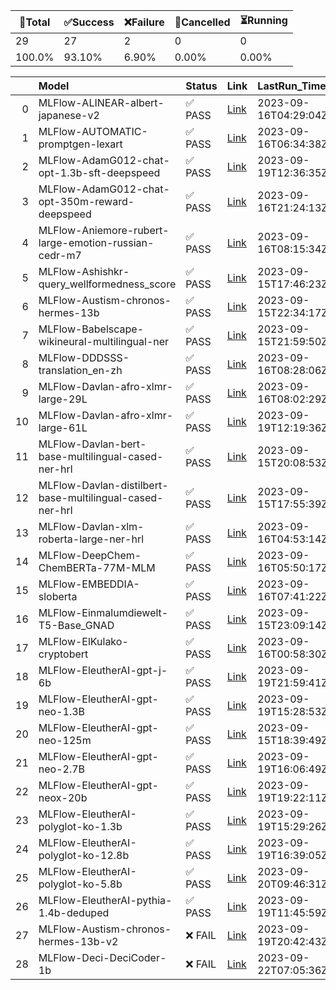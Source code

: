 🚀Total|✅Success|❌Failure|🚫Cancelled|⏳Running|
-----|-------|-------|-------|-------|
29|27|2|0|0|
100.0%|93.10%|6.90%|0.00%|0.00%|

|    | Model                                                    | Status   | Link                                                                            | LastRun_Timestamp    |
|---:|:---------------------------------------------------------|:---------|:--------------------------------------------------------------------------------|:---------------------|
|  0 | MLFlow-ALINEAR-albert-japanese-v2                        | ✅ PASS   | [Link](https://github.com/Azure/azure-ai-model-catalog/actions/runs/6205287620) | 2023-09-16T04:29:04Z |
|  1 | MLFlow-AUTOMATIC-promptgen-lexart                        | ✅ PASS   | [Link](https://github.com/Azure/azure-ai-model-catalog/actions/runs/6205835219) | 2023-09-16T06:34:38Z |
|  2 | MLFlow-AdamG012-chat-opt-1.3b-sft-deepspeed              | ✅ PASS   | [Link](https://github.com/Azure/azure-ai-model-catalog/actions/runs/6235653510) | 2023-09-19T12:36:35Z |
|  3 | MLFlow-AdamG012-chat-opt-350m-reward-deepspeed           | ✅ PASS   | [Link](https://github.com/Azure/azure-ai-model-catalog/actions/runs/6209686437) | 2023-09-16T21:24:13Z |
|  4 | MLFlow-Aniemore-rubert-large-emotion-russian-cedr-m7     | ✅ PASS   | [Link](https://github.com/Azure/azure-ai-model-catalog/actions/runs/6206249056) | 2023-09-16T08:15:34Z |
|  5 | MLFlow-Ashishkr-query_wellformedness_score               | ✅ PASS   | [Link](https://github.com/Azure/azure-ai-model-catalog/actions/runs/6201202533) | 2023-09-15T17:46:23Z |
|  6 | MLFlow-Austism-chronos-hermes-13b                        | ✅ PASS   | [Link](https://github.com/Azure/azure-ai-model-catalog/actions/runs/6203435710) | 2023-09-15T22:34:17Z |
|  7 | MLFlow-Babelscape-wikineural-multilingual-ner            | ✅ PASS   | [Link](https://github.com/Azure/azure-ai-model-catalog/actions/runs/6203181550) | 2023-09-15T21:59:50Z |
|  8 | MLFlow-DDDSSS-translation_en-zh                          | ✅ PASS   | [Link](https://github.com/Azure/azure-ai-model-catalog/actions/runs/6206308928) | 2023-09-16T08:28:06Z |
|  9 | MLFlow-Davlan-afro-xlmr-large-29L                        | ✅ PASS   | [Link](https://github.com/Azure/azure-ai-model-catalog/actions/runs/6206179237) | 2023-09-16T08:02:29Z |
| 10 | MLFlow-Davlan-afro-xlmr-large-61L                        | ✅ PASS   | [Link](https://github.com/Azure/azure-ai-model-catalog/actions/runs/6235457585) | 2023-09-19T12:19:36Z |
| 11 | MLFlow-Davlan-bert-base-multilingual-cased-ner-hrl       | ✅ PASS   | [Link](https://github.com/Azure/azure-ai-model-catalog/actions/runs/6202378852) | 2023-09-15T20:08:53Z |
| 12 | MLFlow-Davlan-distilbert-base-multilingual-cased-ner-hrl | ✅ PASS   | [Link](https://github.com/Azure/azure-ai-model-catalog/actions/runs/6201272094) | 2023-09-15T17:55:39Z |
| 13 | MLFlow-Davlan-xlm-roberta-large-ner-hrl                  | ✅ PASS   | [Link](https://github.com/Azure/azure-ai-model-catalog/actions/runs/6205377860) | 2023-09-16T04:53:14Z |
| 14 | MLFlow-DeepChem-ChemBERTa-77M-MLM                        | ✅ PASS   | [Link](https://github.com/Azure/azure-ai-model-catalog/actions/runs/6205626466) | 2023-09-16T05:50:17Z |
| 15 | MLFlow-EMBEDDIA-sloberta                                 | ✅ PASS   | [Link](https://github.com/Azure/azure-ai-model-catalog/actions/runs/6206105990) | 2023-09-16T07:41:22Z |
| 16 | MLFlow-Einmalumdiewelt-T5-Base_GNAD                      | ✅ PASS   | [Link](https://github.com/Azure/azure-ai-model-catalog/actions/runs/6203631920) | 2023-09-15T23:09:14Z |
| 17 | MLFlow-ElKulako-cryptobert                               | ✅ PASS   | [Link](https://github.com/Azure/azure-ai-model-catalog/actions/runs/6204275927) | 2023-09-16T00:58:30Z |
| 18 | MLFlow-EleutherAI-gpt-j-6b                               | ✅ PASS   | [Link](https://github.com/Azure/azure-ai-model-catalog/actions/runs/6241341758) | 2023-09-19T21:59:41Z |
| 19 | MLFlow-EleutherAI-gpt-neo-1.3B                           | ✅ PASS   | [Link](https://github.com/Azure/azure-ai-model-catalog/actions/runs/6237707264) | 2023-09-19T15:28:53Z |
| 20 | MLFlow-EleutherAI-gpt-neo-125m                           | ✅ PASS   | [Link](https://github.com/Azure/azure-ai-model-catalog/actions/runs/6201672895) | 2023-09-15T18:39:49Z |
| 21 | MLFlow-EleutherAI-gpt-neo-2.7B                           | ✅ PASS   | [Link](https://github.com/Azure/azure-ai-model-catalog/actions/runs/6238119742) | 2023-09-19T16:06:49Z |
| 22 | MLFlow-EleutherAI-gpt-neox-20b                           | ✅ PASS   | [Link](https://github.com/Azure/azure-ai-model-catalog/actions/runs/6240017706) | 2023-09-19T19:22:11Z |
| 23 | MLFlow-EleutherAI-polyglot-ko-1.3b                       | ✅ PASS   | [Link](https://github.com/Azure/azure-ai-model-catalog/actions/runs/6237713165) | 2023-09-19T15:29:26Z |
| 24 | MLFlow-EleutherAI-polyglot-ko-12.8b                      | ✅ PASS   | [Link](https://github.com/Azure/azure-ai-model-catalog/actions/runs/6238451616) | 2023-09-19T16:39:05Z |
| 25 | MLFlow-EleutherAI-polyglot-ko-5.8b                       | ✅ PASS   | [Link](https://github.com/Azure/azure-ai-model-catalog/actions/runs/6246850508) | 2023-09-20T09:46:31Z |
| 26 | MLFlow-EleutherAI-pythia-1.4b-deduped                    | ✅ PASS   | [Link](https://github.com/Azure/azure-ai-model-catalog/actions/runs/6235108166) | 2023-09-19T11:45:59Z |
| 27 | MLFlow-Austism-chronos-hermes-13b-v2                     | ❌ FAIL   | [Link](https://github.com/Azure/azure-ai-model-catalog/actions/runs/6240729878) | 2023-09-19T20:42:43Z |
| 28 | MLFlow-Deci-DeciCoder-1b                                 | ❌ FAIL   | [Link](https://github.com/Azure/azure-ai-model-catalog/actions/runs/6271196350) | 2023-09-22T07:05:36Z |